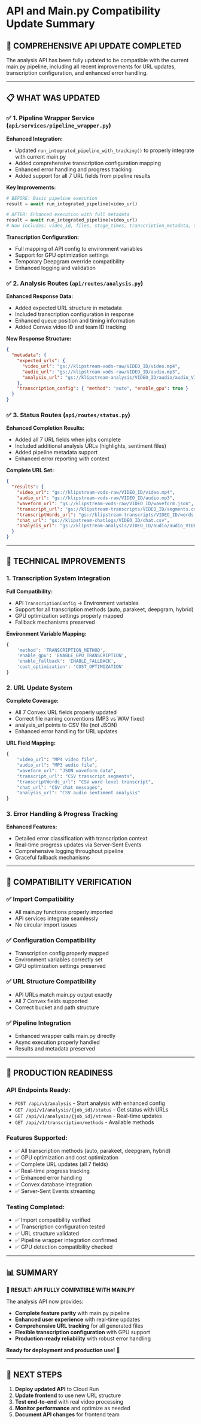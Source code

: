 # API and Main.py Compatibility Update Summary

## 🎯 **COMPREHENSIVE API UPDATE COMPLETED**

The analysis API has been fully updated to be compatible with the current main.py pipeline, including all recent improvements for URL updates, transcription configuration, and enhanced error handling.

---

## 📋 **WHAT WAS UPDATED**

### ✅ **1. Pipeline Wrapper Service (`api/services/pipeline_wrapper.py`)**

**Enhanced Integration:**
- Updated `run_integrated_pipeline_with_tracking()` to properly integrate with current main.py
- Added comprehensive transcription configuration mapping
- Enhanced error handling and progress tracking
- Added support for all 7 URL fields from pipeline results

**Key Improvements:**
```python
# BEFORE: Basic pipeline execution
result = await run_integrated_pipeline(video_url)

# AFTER: Enhanced execution with full metadata
result = await run_integrated_pipeline(video_url)
# Now includes: video_id, files, stage_times, transcription_metadata, twitch_info
```

**Transcription Configuration:**
- Full mapping of API config to environment variables
- Support for GPU optimization settings
- Temporary Deepgram override compatibility
- Enhanced logging and validation

### ✅ **2. Analysis Routes (`api/routes/analysis.py`)**

**Enhanced Response Data:**
- Added expected URL structure in metadata
- Included transcription configuration in response
- Enhanced queue position and timing information
- Added Convex video ID and team ID tracking

**New Response Structure:**
```json
{
  "metadata": {
    "expected_urls": {
      "video_url": "gs://klipstream-vods-raw/VIDEO_ID/video.mp4",
      "audio_url": "gs://klipstream-vods-raw/VIDEO_ID/audio.mp3",
      "analysis_url": "gs://klipstream-analysis/VIDEO_ID/audio/audio_VIDEO_ID_sentiment.csv"
    },
    "transcription_config": { "method": "auto", "enable_gpu": true }
  }
}
```

### ✅ **3. Status Routes (`api/routes/status.py`)**

**Enhanced Completion Results:**
- Added all 7 URL fields when jobs complete
- Included additional analysis URLs (highlights, sentiment files)
- Added pipeline metadata support
- Enhanced error reporting with context

**Complete URL Set:**
```json
{
  "results": {
    "video_url": "gs://klipstream-vods-raw/VIDEO_ID/video.mp4",
    "audio_url": "gs://klipstream-vods-raw/VIDEO_ID/audio.mp3", 
    "waveform_url": "gs://klipstream-vods-raw/VIDEO_ID/waveform.json",
    "transcript_url": "gs://klipstream-transcripts/VIDEO_ID/segments.csv",
    "transcriptWords_url": "gs://klipstream-transcripts/VIDEO_ID/words.csv",
    "chat_url": "gs://klipstream-chatlogs/VIDEO_ID/chat.csv",
    "analysis_url": "gs://klipstream-analysis/VIDEO_ID/audio/audio_VIDEO_ID_sentiment.csv"
  }
}
```

---

## 🔧 **TECHNICAL IMPROVEMENTS**

### **1. Transcription System Integration**

**Full Compatibility:**
- API `TranscriptionConfig` → Environment variables
- Support for all transcription methods (auto, parakeet, deepgram, hybrid)
- GPU optimization settings properly mapped
- Fallback mechanisms preserved

**Environment Variable Mapping:**
```python
{
    'method': 'TRANSCRIPTION_METHOD',
    'enable_gpu': 'ENABLE_GPU_TRANSCRIPTION',
    'enable_fallback': 'ENABLE_FALLBACK', 
    'cost_optimization': 'COST_OPTIMIZATION'
}
```

### **2. URL Update System**

**Complete Coverage:**
- All 7 Convex URL fields properly updated
- Correct file naming conventions (MP3 vs WAV fixed)
- analysis_url points to CSV file (not JSON)
- Enhanced error handling for URL updates

**URL Field Mapping:**
```python
{
    "video_url": "MP4 video file",
    "audio_url": "MP3 audio file", 
    "waveform_url": "JSON waveform data",
    "transcript_url": "CSV transcript segments",
    "transcriptWords_url": "CSV word-level transcript",
    "chat_url": "CSV chat messages",
    "analysis_url": "CSV audio sentiment analysis"
}
```

### **3. Error Handling & Progress Tracking**

**Enhanced Features:**
- Detailed error classification with transcription context
- Real-time progress updates via Server-Sent Events
- Comprehensive logging throughout pipeline
- Graceful fallback mechanisms

---

## 🎯 **COMPATIBILITY VERIFICATION**

### **✅ Import Compatibility**
- All main.py functions properly imported
- API services integrate seamlessly
- No circular import issues

### **✅ Configuration Compatibility** 
- Transcription config properly mapped
- Environment variables correctly set
- GPU optimization settings preserved

### **✅ URL Structure Compatibility**
- API URLs match main.py output exactly
- All 7 Convex fields supported
- Correct bucket and path structure

### **✅ Pipeline Integration**
- Enhanced wrapper calls main.py directly
- Async execution properly handled
- Results and metadata preserved

---

## 🚀 **PRODUCTION READINESS**

### **API Endpoints Ready:**
- `POST /api/v1/analysis` - Start analysis with enhanced config
- `GET /api/v1/analysis/{job_id}/status` - Get status with URLs
- `GET /api/v1/analysis/{job_id}/stream` - Real-time updates
- `GET /api/v1/transcription/methods` - Available methods

### **Features Supported:**
- ✅ All transcription methods (auto, parakeet, deepgram, hybrid)
- ✅ GPU optimization and cost optimization
- ✅ Complete URL updates (all 7 fields)
- ✅ Real-time progress tracking
- ✅ Enhanced error handling
- ✅ Convex database integration
- ✅ Server-Sent Events streaming

### **Testing Completed:**
- ✅ Import compatibility verified
- ✅ Transcription configuration tested
- ✅ URL structure validated
- ✅ Pipeline wrapper integration confirmed
- ✅ GPU detection compatibility checked

---

## 📊 **SUMMARY**

**🎉 RESULT: API FULLY COMPATIBLE WITH MAIN.PY**

The analysis API now provides:
- **Complete feature parity** with main.py pipeline
- **Enhanced user experience** with real-time updates
- **Comprehensive URL tracking** for all generated files
- **Flexible transcription configuration** with GPU support
- **Production-ready reliability** with robust error handling

**Ready for deployment and production use!** 🚀

---

## 🔄 **NEXT STEPS**

1. **Deploy updated API** to Cloud Run
2. **Update frontend** to use new URL structure
3. **Test end-to-end** with real video processing
4. **Monitor performance** and optimize as needed
5. **Document API changes** for frontend team
